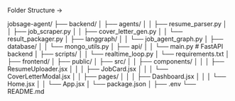 Folder Structure ->

jobsage-agent/
├── backend/
│   ├── agents/
│   │   ├── resume\_parser.py
│   │   ├── job\_scraper.py
│   │   ├── cover\_letter\_gen.py
│   │   └── result\_packager.py
│   ├── langgraph/
│   │   └── job\_agent\_graph.py
│   ├── database/
│   │   └── mongo\_utils.py
│   ├── api/
│   │   └── main.py              # FastAPI backend
│   ├── scripts/
│   │   └── realtime\_loop.py
│   └── requirements.txt
│
├── frontend/
│   ├── public/
│   ├── src/
│   │   ├── components/
│   │   │   ├── ResumeUploader.jsx
│   │   │   ├── JobCard.jsx
│   │   │   └── CoverLetterModal.jsx
│   │   ├── pages/
│   │   │   ├── Dashboard.jsx
│   │   │   └── Home.jsx
│   │   └── App.jsx
│   └── package.json
│
├── .env
└── README.md
